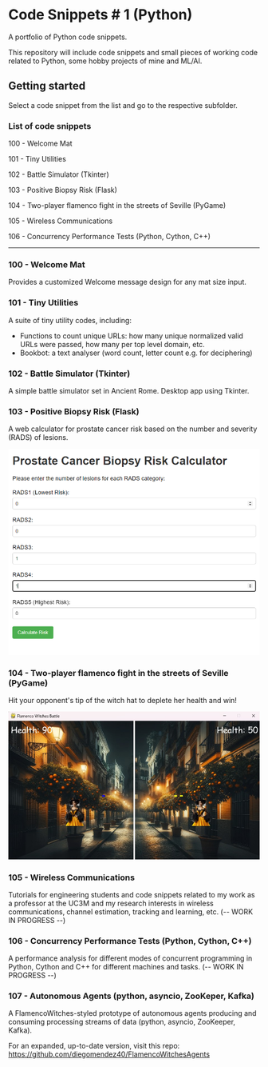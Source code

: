 # Code Snippets # 1 (Python)

A portfolio of Python code snippets.

This repository will include code snippets and small pieces of working code related to Python, some hobby projects of mine and ML/AI.

## Getting started

Select a code snippet from the list and go to the respective subfolder.

### List of code snippets

100 - Welcome Mat

101 - Tiny Utilities

102 - Battle Simulator (Tkinter)

103 - Positive Biopsy Risk (Flask)

104 - Two-player flamenco fight in the streets of Seville (PyGame)

105 - Wireless Communications

106 - Concurrency Performance Tests (Python, Cython, C++)

---

### 100 - Welcome Mat

Provides a customized Welcome message design for any mat size input.

### 101 - Tiny Utilities

A suite of tiny utility codes, including:

- Functions to count unique URLs: how many unique normalized valid URLs were passed, how many per top level domain, etc.
- Bookbot: a text analyser (word count, letter count e.g. for deciphering)

### 102 - Battle Simulator (Tkinter)

A simple battle simulator set in Ancient Rome. Desktop app using Tkinter.

### 103 - Positive Biopsy Risk (Flask)

A web calculator for prostate cancer risk based on the number and severity (RADS) of lesions.

![Positive Biopsy Risk Calculator Form](103%20Positive%20Biopsy%20Risk/assets/H001_BiopsyRisk_form.png "Positive Biopsy Risk Calculator Form")

### 104 - Two-player flamenco fight in the streets of Seville (PyGame)

Hit your opponent's tip of the witch hat to deplete her health and win!

![Flamenco Fight in Seville](104%202p_flamenco_fight/Images/2p_Flamenco_Fight_Seville_capture.jpg "A flamenco witch fight in the streets of Seville")

### 105 - Wireless Communications

Tutorials for engineering students and code snippets related to my work as a professor at the UC3M and my research interests in wireless communications, channel estimation, tracking and learning, etc. (-- WORK IN PROGRESS --)

### 106 - Concurrency Performance Tests (Python, Cython, C++)

A performance analysis for different modes of concurrent programming in Python, Cython and C++ for different machines and tasks. (-- WORK IN PROGRESS --)

### 107 - Autonomous Agents (python, asyncio, ZooKeper, Kafka)

A FlamencoWitches-styled prototype of autonomous agents producing and consuming processing streams of data (python, asyncio, ZooKeeper, Kafka).

For an expanded, up-to-date version, visit this repo: https://github.com/diegomendez40/FlamencoWitchesAgents
